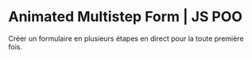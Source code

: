 # Animated Multistep Form | JS POO

Créer un formulaire en plusieurs étapes en direct pour la toute première fois.